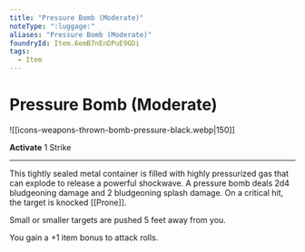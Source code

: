 ```yaml
---
title: "Pressure Bomb (Moderate)"
noteType: ":luggage:"
aliases: "Pressure Bomb (Moderate)"
foundryId: Item.6emB7nEnDPuE9GDi
tags:
  - Item
---
```


# Pressure Bomb (Moderate)
![[icons-weapons-thrown-bomb-pressure-black.webp|150]]

**Activate** 1 Strike

* * *

This tightly sealed metal container is filled with highly pressurized gas that can explode to release a powerful shockwave. A pressure bomb deals 2d4 bludgeoning damage and 2 bludgeoning splash damage. On a critical hit, the target is knocked [[Prone]].

Small or smaller targets are pushed 5 feet away from you.

You gain a +1 item bonus to attack rolls.
